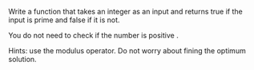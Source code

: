 Write a function that takes an integer as an input and returns true if the input is prime and false if it is not.

You do not need to check if the number is positive  .

Hints: use the modulus operator. Do not worry about fining the optimum solution.
